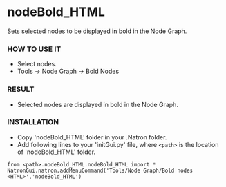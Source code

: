 # nodeBold_HTML

Sets selected nodes to be displayed in bold in the Node Graph.

### HOW TO USE IT

* Select nodes.
* Tools -> Node Graph -> Bold Nodes <HTML>

### RESULT

* Selected nodes are displayed in bold in the Node Graph.

### INSTALLATION

* Copy 'nodeBold_HTML' folder in your .Natron folder.
* Add following lines to your 'initGui.py' file, where ``<path>`` is the location of 'nodeBold_HTML' folder.

```
from <path>.nodeBold_HTML.nodeBold_HTML import *
NatronGui.natron.addMenuCommand('Tools/Node Graph/Bold nodes <HTML>','nodeBold_HTML')
```